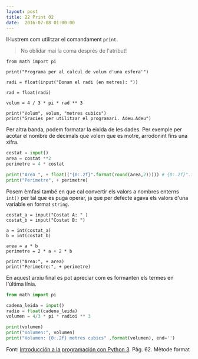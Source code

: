 ```yaml
---
layout: post
title: 22 Print 02
date:  2016-07-08 01:00:00
---
```


Il·lustrem com utilitzar el comandament `print`.

> No oblidar mai la coma després de l'atribut!

```
from math import pi

print("Programa per al calcul de volum d'una esfera'")

radi = float(input("Donam el radi (en metres): "))

rad = float(radi)

volum = 4 / 3 * pi * rad ** 3

print("Volum", volum, "metres cubics")
print("Gracies per utilitzar el programari. Adeu.Adeu")
```
Per altra banda, podem formatar la eixida de les dades. Per exemple per acotar el nombre de decimals que volem que es motre, arrodonint fins una xifra.

```python
costat = input()
area = costat **2
perimetre = 4 * costat

print("Area ", + float(("{0:.2f}".format(round(area,2))))) # {0:.2f}".format(round(area,2) limita els decimals a 2.
print("Perimetre", + perimetre)
```

Posem èmfasi també en que cal convertir els valors a nombres enterns `int()` per tal que es puga operar, ja que per defecte agava els valors d'una variable en format `string`.

```
costat_a = input("Costat A: " )
costat_b = input("Costat B: ")

a = int(costat_a)
b = int(costat_b)

area = a * b
perimetre = 2 * a + 2 * b

print("Area:", + area)
print("Perimetre:", + perimetre)
```
En aquest arxiu final es pot apreciar com es formanten els termes en l'última línia.

```python
from math import pi

cadena_leida = input()
radio = float(cadena_leida)
volumen = 4/3 * pi * radioi ** 3

print(volumen)
print("Volumen:", volumen)
print("Volumen: {0:.2f} metres cubics" .format(volumen), end='')
```

Font: [Introducción a la programación con Python 3](http://repositori.uji.es/xmlui/bitstream/handle/10234/102653/s93.pdf?sequence=1). Pàg. 62. Mètode format
